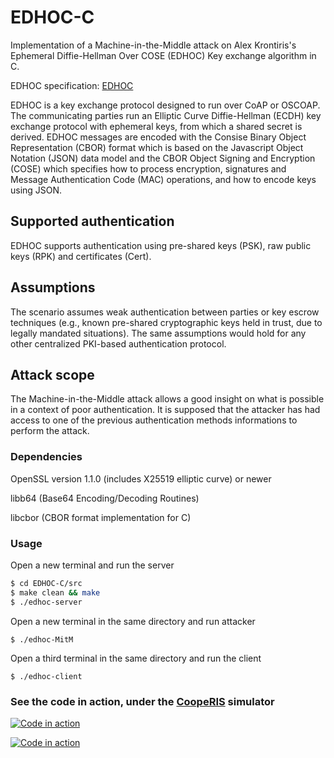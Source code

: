 # EDHOC-C
Implementation of a Machine-in-the-Middle attack on Alex Krontiris's Ephemeral Diffie-Hellman Over COSE (EDHOC) Key exchange algorithm in C.

EDHOC specification: [EDHOC](https://datatracker.ietf.org/doc/draft-selander-ace-cose-ecdhe/)

EDHOC is a key exchange protocol designed to run over CoAP or OSCOAP. The communicating parties run an Elliptic Curve Diffie-Hellman (ECDH) key exchange protocol with ephemeral keys, from which a shared secret is derived. EDHOC messages are encoded with the Consise Binary Object Representation (CBOR) format which is based on the Javascript Object Notation (JSON) data model and the CBOR Object Signing and Encryption (COSE) which specifies how to process encryption, signatures and Message Authentication Code (MAC) operations, and how to encode keys using JSON. 

## Supported authentication
EDHOC supports authentication using pre-shared keys (PSK), raw public keys (RPK) and certificates (Cert).

## Assumptions
The scenario assumes weak authentication between parties or key escrow techniques (e.g., known pre-shared cryptographic keys held in trust, due to legally mandated situations). The same assumptions would hold for any other centralized PKI-based authentication protocol. 

## Attack scope
The Machine-in-the-Middle attack allows a good insight on what is possible in a context of poor authentication. It is supposed that the attacker has had access to one of the previous authentication methods informations to perform the attack.

### Dependencies
OpenSSL version 1.1.0 (includes X25519 elliptic curve) or newer

libb64 (Base64 Encoding/Decoding Routines)

libcbor (CBOR format implementation for C)

### Usage
Open a new terminal and run the server
```sh
$ cd EDHOC-C/src
$ make clean && make
$ ./edhoc-server
```
Open a new terminal in the same directory and run attacker
```
$ ./edhoc-MitM
```
Open a third terminal in the same directory and run the client
```
$ ./edhoc-client
```

### See the code in action, under the [CoopeRIS](https://github.com/michele-segata/cooperis/) simulator

[![Code in action](https://img.youtube.com/vi/JCzHngC4NSE/0.jpg)](https://www.youtube.com/watch?v=JCzHngC4NSE)

[![Code in action](https://img.youtube.com/vi/5VihBhiBYPw/0.jpg)](https://www.youtube.com/watch?v=5VihBhiBYPw)

